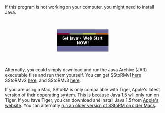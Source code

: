 <p>If this program is not working on your computer, you might need to install Java.</p>
    <br />
    <br />
    <div style="text-align:center;">
      <a href="http://java.sun.com/products/javawebstart/downloads/index.html">
  <img src="./images/jwsdownload.jpg" width="168" height="71" 
	  alt="Get Java Web Start NOW!" style="border:0;" />
      </a>
      </div>
    <br />
    <br />
    <p>Alternatly, you could simply download and run the Java Archive (JAR) executable files and run them yourself. You can get SStoRMv1 <a href="SStoRM-v1.0.2.jar">here</a> SStoRMv2 <a href="SStoRM-v2.0.0.jar">here</a>, and SStoRMv3 <a href="SStoRM-v3.0.0">here</a>.</p>

<p>If you are using a Mac, SStoRM is only compatable with Tiger, Apple's latest version of their opperating system. This is because Java 1.5 will only run on Tiger. If you have Tiger, you can download and install Java 1.5 from <a href="http://www.apple.com/support/downloads/java2se50release1.html">Apple's website</a>. You can alternatly <a href="SStoRM-v1.0.0.jnlp">run an older version of SStoRM on older Macs</a>.</p>
